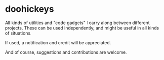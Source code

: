 doohickeys
==========

All kinds of utilities and "code gadgets" I carry along between different projects.
These can be used independently, and might be useful in all kinds of situations.

If used, a notification and credit will be appreciated.

And of course, suggestions and contributions are welcome.


